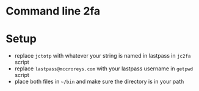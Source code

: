 # Command line 2fa

# Setup

* replace `jctotp` with whatever your string is named in lastpass in `jc2fa` script
* replace `lastpass@mccroreys.com` with your lastpass username in `getpwd` script
* place both files in `~/bin` and make sure the directory is in your path


